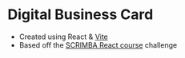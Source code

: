 # Digital Business Card

- Created using React & [Vite](https://vitejs.dev/) 
- Based off the [SCRIMBA React course](https://scrimba.com/) challenge
